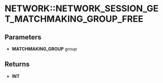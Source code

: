 # NETWORK::NETWORK_SESSION_GET_MATCHMAKING_GROUP_FREE

## Parameters
* **MATCHMAKING_GROUP** group

## Returns
* **INT**